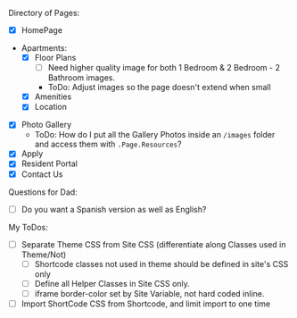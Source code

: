 Directory of Pages:
- [x] HomePage
- Apartments:
  - [x] Floor Plans
    - [ ] Need higher quality image for both 1 Bedroom & 2 Bedroom - 2 Bathroom images.
    - ToDo: Adjust images so the page doesn't extend when small
  - [x] Amenities
  - [x] Location
- [x] Photo Gallery
  - ToDo: How do I put all the Gallery Photos inside an `/images` folder and access them with `.Page.Resources`?
- [x] Apply
- [x] Resident Portal
- [x] Contact Us

Questions for Dad:
- [ ] Do you want a Spanish version as well as English?

My ToDos:
  - [ ] Separate Theme CSS from Site CSS (differentiate along Classes used in Theme/Not)
    - [ ] Shortcode classes not used in theme should be defined in site's CSS only
    - [ ] Define all Helper Classes in Site CSS only.
    - [ ] iframe border-color set by Site Variable, not hard coded inline.
  - [ ] Import ShortCode CSS from Shortcode, and limit import to one time
